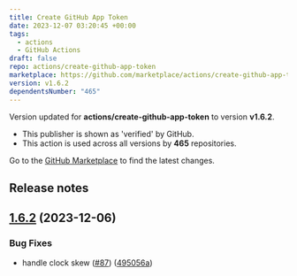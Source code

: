 ```yaml
---
title: Create GitHub App Token
date: 2023-12-07 03:20:45 +00:00
tags:
  - actions
  - GitHub Actions
draft: false
repo: actions/create-github-app-token
marketplace: https://github.com/marketplace/actions/create-github-app-token
version: v1.6.2
dependentsNumber: "465"
---
```



Version updated for **actions/create-github-app-token** to version **v1.6.2**.
- This publisher is shown as 'verified' by GitHub.
- This action is used across all versions by **465** repositories.

Go to the [GitHub Marketplace](https://github.com/marketplace/actions/create-github-app-token) to find the latest changes.

## Release notes

## [1.6.2](https://github.com/actions/create-github-app-token/compare/v1.6.1...v1.6.2) (2023-12-06)


### Bug Fixes

* handle clock skew ([#87](https://github.com/actions/create-github-app-token/issues/87)) ([495056a](https://github.com/actions/create-github-app-token/commit/495056a51509f267cd7262080a7bb618ad7b5d08))




